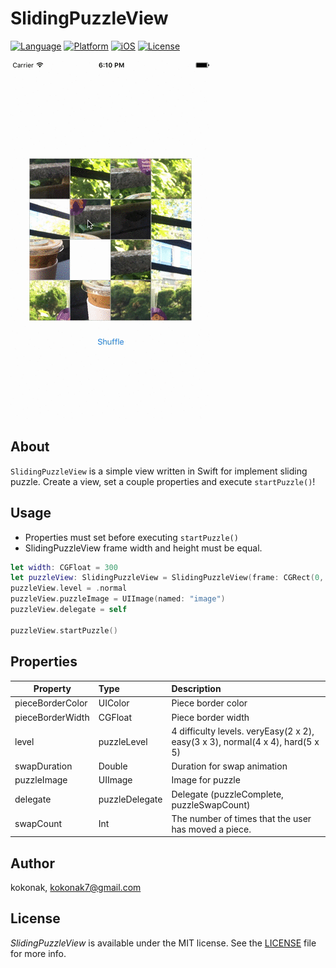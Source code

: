 # **SlidingPuzzleView**
[![Language](https://img.shields.io/badge/language-Swift%203.1-orange.svg?style=flat)](https://swift.org)
[![Platform](https://img.shields.io/badge/platform-iOS-blue.svg?style=flat)]()
[![iOS](https://img.shields.io/badge/iOS-8.0%2B-brightgreen.svg?style=flat)]()
[![License](https://img.shields.io/badge/license-MIT-blue.svg?style=flat)](https://github.com/kokonak/SlidingPuzzleView/blob/master/LICENSE)

![](puzzle.gif)

## About

`SlidingPuzzleView` is a simple view written in Swift for implement sliding puzzle. Create a view, set a couple properties and execute `startPuzzle()`!

## Usage

- Properties must set before executing `startPuzzle()`
- SlidingPuzzleView frame width and height must be equal.

```swift
let width: CGFloat = 300
let puzzleView: SlidingPuzzleView = SlidingPuzzleView(frame: CGRect(0, 0, width, width))
puzzleView.level = .normal
puzzleView.puzzleImage = UIImage(named: "image")
puzzleView.delegate = self

puzzleView.startPuzzle()
```

## Properties

| Property | Type | Description |
|---------|:------|:------------|
|pieceBorderColor|UIColor| Piece border color|
|pieceBorderWidth|CGFloat| Piece border width|
|level|puzzleLevel|4 difficulty levels. veryEasy(2 x 2), easy(3 x 3), normal(4 x 4), hard(5 x 5)|
|swapDuration|Double|Duration for swap animation|
|puzzleImage|UIImage|Image for puzzle|
|delegate|puzzleDelegate|Delegate (puzzleComplete, puzzleSwapCount)|
|swapCount|Int|The number of times that the user has moved a piece.|

## Author

kokonak, <a src="mailto:kokonak7@gmail.com">kokonak7@gmail.com</a>

## License

_SlidingPuzzleView_ is available under the MIT license. See the [LICENSE](https://github.com/kokonak/SlidingPuzzleView/blob/master/LICENSE) file for more info.
